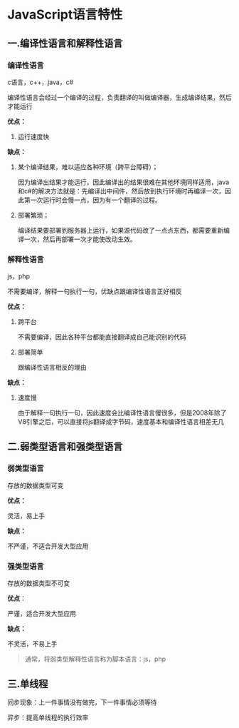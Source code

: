 # JavaScript语言特性

## 一.编译性语言和解释性语言

### 编译性语言

c语言，c++，java，c# 

编译性语言会经过一个编译的过程，负责翻译的叫做编译器，生成编译结果，然后才能运行

**优点：**

1. 运行速度快

**缺点：**

1. 某个编译结果，难以适应各种环境（跨平台障碍）；

   因为编译出结果才能运行，因此编译出的结果很难在其他环境同样适用，java和c#的解决方法就是：先编译出中间件，然后放到执行环境时再编译一次，因此第一次运行时会慢一点，因为有一个翻译的过程。

2. 部署繁琐；

   编译结果要部署到服务器上运行，如果源代码改了一点点东西，都需要重新编译一次，然后再部署一次才能使改动生效。

### 解释性语言

js，php

不需要编译，解释一句执行一句，优缺点跟编译性语言正好相反

**优点：**

1. 跨平台

   不需要编译，因此各种平台都能直接翻译成自己能识别的代码

2. 部署简单

   跟编译性语言相反的理由

**缺点：**

1. 速度慢

   由于解释一句执行一句，因此速度会比编译性语言慢很多，但是2008年除了V8引擎之后，可以直接将js翻译成字节码，速度基本和编译性语言相差无几

## 二.弱类型语言和强类型语言

### 弱类型语言

存放的数据类型可变

**优点：**

灵活，易上手

**缺点：**

不严谨，不适合开发大型应用

### 强类型语言

存放的数据类型不可变

**优点**：

严谨，适合开发大型应用

**缺点：**

不灵活，不易上手

> 通常，将弱类型解释性语言称为脚本语言：js，php

## 三.单线程

同步现象：上一件事情没有做完，下一件事情必须等待

异步：提高单线程的执行效率